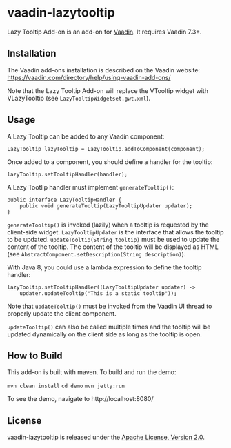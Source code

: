 # vaadin-lazytooltip

Lazy Tooltip Add-on is an add-on for [Vaadin](https://vaadin.com). It requires Vaadin 7.3+.

## Installation

The Vaadin add-ons installation is described on the Vaadin website: https://vaadin.com/directory/help/using-vaadin-add-ons/

Note that the Lazy Tooltip Add-on will replace the VTooltip widget with VLazyTooltip (see `LazyTooltipWidgetset.gwt.xml`).

## Usage

A Lazy Tooltip can be added to any Vaadin component:

    LazyTooltip lazyTooltip = LazyTooltip.addToComponent(component);

Once added to a component, you should define a handler for the tooltip:

    lazyTooltip.setTooltipHandler(handler);

A Lazy Tootlip handler must implement `generateTooltip()`:

    public interface LazyTooltipHandler {
        public void generateTooltip(LazyTooltipUpdater updater);
    }

`generateTooltip()` is invoked (lazily) when a tooltip is requested by the client-side widget.
`LazyTooltipUpdater` is the interface that allows the tooltip to be updated.
`updateTooltip(String tooltip)` must be used to update the content of the tooltip.
The content of the tooltip will be displayed as HTML (see `AbstractComponent.setDescription(String description)`).

With Java 8, you could use a lambda expression to define the tooltip handler:

    lazyTooltip.setTooltipHandler((LazyTooltipUpdater updater) ->
        updater.updateTooltip("This is a static tooltip"));

Note that `updateTooltip()` must be invoked from the Vaadin UI thread to properly update the client component.

`updateTooltip()` can also be called multiple times and the tooltip will be updated dynamically on the client side as long as the tooltip is open.

## How to Build

This add-on is built with maven. To build and run the demo:

`mvn clean install`
`cd demo`
`mvn jetty:run`

To see the demo, navigate to http://localhost:8080/

## License

vaadin-lazytooltip is released under the [Apache License, Version 2.0](http://www.apache.org/licenses/LICENSE-2.0).
